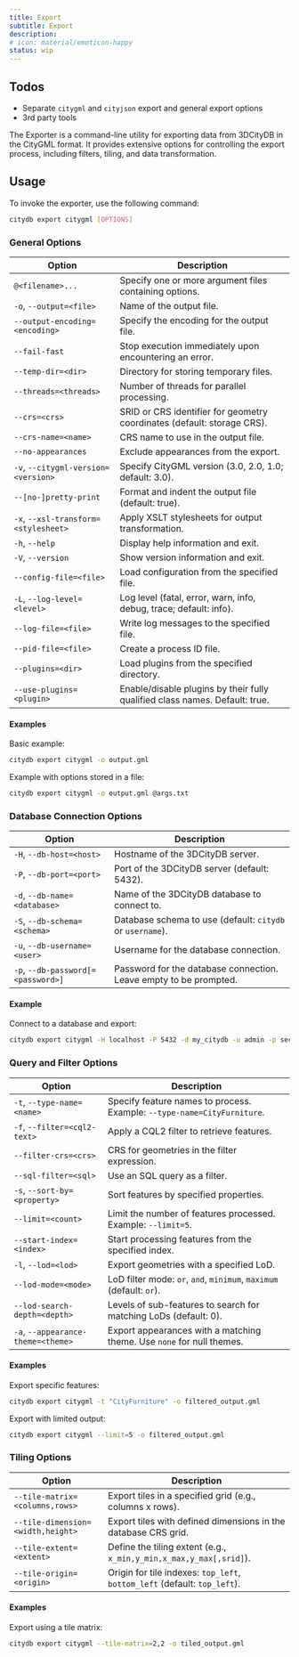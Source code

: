 ```yaml
---
title: Export
subtitle: Export
description:
# icon: material/emoticon-happy
status: wip
---
```


## Todos

- Separate `citygml` and `cityjson` export and general export options
- 3rd party tools

The Exporter is a command-line utility for exporting data from 3DCityDB in the CityGML format. It provides extensive options for controlling the export process, including filters, tiling, and data transformation.

## Usage

To invoke the exporter, use the following command:

```bash
citydb export citygml [OPTIONS]
```

### General Options

| Option                     | Description                                             |
|----------------------------|---------------------------------------------------------|
| `@<filename>...`           | Specify one or more argument files containing options.  |
| `-o`, `--output=<file>`    | Name of the output file.                                |
| `--output-encoding=<encoding>` | Specify the encoding for the output file.         |
| `--fail-fast`              | Stop execution immediately upon encountering an error. |
| `--temp-dir=<dir>`         | Directory for storing temporary files.                 |
| `--threads=<threads>`      | Number of threads for parallel processing.             |
| `--crs=<crs>`              | SRID or CRS identifier for geometry coordinates (default: storage CRS). |
| `--crs-name=<name>`        | CRS name to use in the output file.                    |
| `--no-appearances`         | Exclude appearances from the export.                   |
| `-v`, `--citygml-version=<version>` | Specify CityGML version (3.0, 2.0, 1.0; default: 3.0). |
| `--[no-]pretty-print`      | Format and indent the output file (default: true).     |
| `-x`, `--xsl-transform=<stylesheet>` | Apply XSLT stylesheets for output transformation. |
| `-h`, `--help`             | Display help information and exit.                     |
| `-V`, `--version`          | Show version information and exit.                     |
| `--config-file=<file>`     | Load configuration from the specified file.            |
| `-L`, `--log-level=<level>` | Log level (fatal, error, warn, info, debug, trace; default: info). |
| `--log-file=<file>`        | Write log messages to the specified file.              |
| `--pid-file=<file>`        | Create a process ID file.                               |
| `--plugins=<dir>`          | Load plugins from the specified directory.             |
| `--use-plugins=<plugin>`   | Enable/disable plugins by their fully qualified class names. Default: true. |

#### Examples

Basic example:

```bash
citydb export citygml -o output.gml
```

Example with options stored in a file:

```bash
citydb export citygml -o output.gml @args.txt
```

### Database Connection Options

| Option                  | Description                                              |
|-------------------------|----------------------------------------------------------|
| `-H`, `--db-host=<host>` | Hostname of the 3DCityDB server.                         |
| `-P`, `--db-port=<port>` | Port of the 3DCityDB server (default: 5432).             |
| `-d`, `--db-name=<database>` | Name of the 3DCityDB database to connect to.         |
| `-S`, `--db-schema=<schema>` | Database schema to use (default: `citydb` or `username`). |
| `-u`, `--db-username=<user>` | Username for the database connection.                |
| `-p`, `--db-password[=<password>]` | Password for the database connection. Leave empty to be prompted. |

#### Example

Connect to a database and export:

```bash
citydb export citygml -H localhost -P 5432 -d my_citydb -u admin -p secret -o db_output.gml
```

### Query and Filter Options

| Option                      | Description                                           |
|-----------------------------|-------------------------------------------------------|
| `-t`, `--type-name=<name>`  | Specify feature names to process. Example: `--type-name=CityFurniture`. |
| `-f`, `--filter=<cql2-text>`| Apply a CQL2 filter to retrieve features.             |
| `--filter-crs=<crs>`        | CRS for geometries in the filter expression.          |
| `--sql-filter=<sql>`        | Use an SQL query as a filter.                         |
| `-s`, `--sort-by=<property>`| Sort features by specified properties.                |
| `--limit=<count>`           | Limit the number of features processed. Example: `--limit=5`. |
| `--start-index=<index>`     | Start processing features from the specified index.   |
| `-l`, `--lod=<lod>`         | Export geometries with a specified LoD.              |
| `--lod-mode=<mode>`         | LoD filter mode: `or`, `and`, `minimum`, `maximum` (default: `or`). |
| `--lod-search-depth=<depth>`| Levels of sub-features to search for matching LoDs (default: 0). |
| `-a`, `--appearance-theme=<theme>` | Export appearances with a matching theme. Use `none` for null themes. |

#### Examples

Export specific features:

```bash
citydb export citygml -t "CityFurniture" -o filtered_output.gml
```

Export with limited output:

```bash
citydb export citygml --limit=5 -o filtered_output.gml
```

### Tiling Options

| Option                          | Description                                           |
|---------------------------------|-------------------------------------------------------|
| `--tile-matrix=<columns,rows>`  | Export tiles in a specified grid (e.g., columns x rows). |
| `--tile-dimension=<width,height>` | Export tiles with defined dimensions in the database CRS grid. |
| `--tile-extent=<extent>`        | Define the tiling extent (e.g., `x_min,y_min,x_max,y_max[,srid]`). |
| `--tile-origin=<origin>`        | Origin for tile indexes: `top_left`, `bottom_left` (default: `top_left`). |

#### Examples

Export using a tile matrix:

```bash
citydb export citygml --tile-matrix=2,2 -o tiled_output.gml
```
